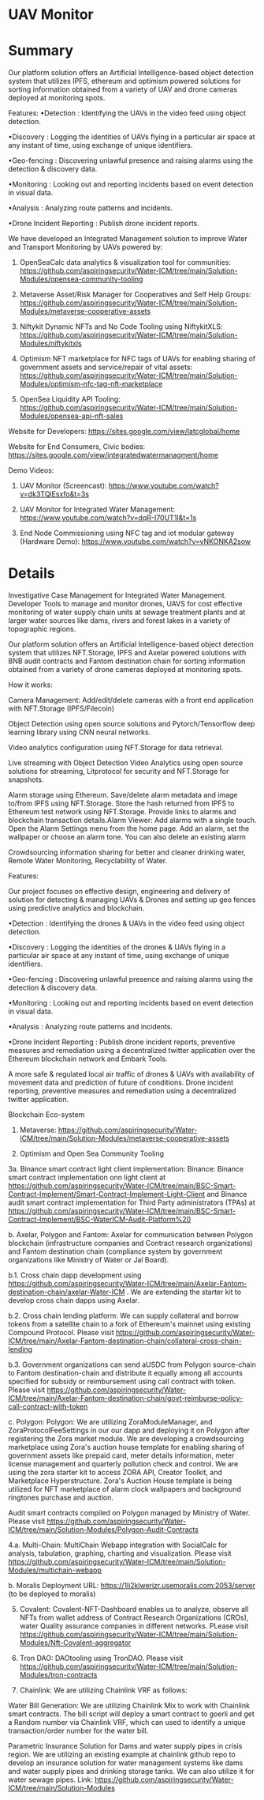 # UAV Monitor

# Summary 

Our platform solution offers an Artificial Intelligence-based object detection system that utilizes IPFS, ethereum and optimism powered solutions  for sorting information obtained from a variety of UAV and drone cameras deployed at monitoring spots.

Features:
•Detection : Identifying the UAVs in the video feed using object detection.

•Discovery : Logging the identities of UAVs flying in a particular air space at any instant of time, using exchange of unique identifiers.

•Geo-fencing : Discovering unlawful presence and raising alarms using the detection & discovery data.

•Monitoring : Looking out and reporting incidents based on event detection in visual data.

•Analysis : Analyzing route patterns and incidents.

•Drone Incident Reporting : Publish drone incident reports.

We have developed an Integrated Management solution to improve Water and Transport Monitoring by UAVs powered by:

1. OpenSeaCalc data analytics & visualization tool for communities: https://github.com/aspiringsecurity/Water-ICM/tree/main/Solution-Modules/opensea-community-tooling

2. Metaverse Asset/Risk Manager for Cooperatives and Self Help Groups: https://github.com/aspiringsecurity/Water-ICM/tree/main/Solution-Modules/metaverse-cooperative-assets

3. Niftykit Dynamic NFTs and No Code Tooling using NiftykitXLS: https://github.com/aspiringsecurity/Water-ICM/tree/main/Solution-Modules/niftykitxls

4. Optimism NFT marketplace for NFC tags of UAVs for enabling sharing of government assets and service/repair of vital assets:  https://github.com/aspiringsecurity/Water-ICM/tree/main/Solution-Modules/optimism-nfc-tag-nft-marketplace

5. OpenSea Liquidity API Tooling: https://github.com/aspiringsecurity/Water-ICM/tree/main/Solution-Modules/opensea-api-nft-sales


Website for Developers: https://sites.google.com/view/latcglobal/home

Website for End Consumers, Civic bodies: https://sites.google.com/view/integratedwatermanagment/home

Demo Videos:

1. UAV Monitor (Screencast): https://www.youtube.com/watch?v=dk3TQlEsxfo&t=3s

2. UAV Monitor for Integrated Water Management: https://www.youtube.com/watch?v=dqR-I70UT1I&t=1s

3. End Node Commissioning using NFC tag and iot modular gateway (Hardware Demo): https://www.youtube.com/watch?v=vNKONKA2sow


# Details

Investigative Case Management for Integrated Water Management. Developer Tools to manage and monitor drones, UAVS for cost effective monitoring of water supply chain units at sewage treatment plants and at larger water sources like dams, rivers and forest lakes in a variety of topographic regions. 


Our platform solution offers an Artificial Intelligence-based object detection system that utilizes NFT.Storage, IPFS and Axelar powered solutions with BNB audit contracts and Fantom destination chain for sorting information obtained from a variety of drone cameras deployed at monitoring spots.

How it works:

Camera Management: Add/edit/delete cameras with a front end application with NFT.Storage (IPFS/Filecoin)  

Object Detection using open source solutions and Pytorch/Tensorflow deep learning library using CNN neural networks.

Video analytics configuration using NFT.Storage for data retrieval.

Live streaming with Object Detection Video Analytics using open source solutions for streaming, Litprotocol for security and NFT.Storage for snapshots.

Alarm storage using Ethereum. Save/delete alarm metadata and image to/from IPFS using NFT.Storage. Store the hash returned from IPFS to Ethereum test network using NFT.Storage. Provide links to alarms and blockchain transaction details.Alarm Viewer: Add alarms with a single touch. Open the Alarm Settings menu from the home page. Add an alarm, set the wallpaper or choose an alarm tone. You can also delete an existing alarm

Crowdsourcing information sharing for better and cleaner drinking water, Remote Water Monitoring, Recyclability of Water.

Features:

Our project focuses on effective design, engineering and delivery of solution for detecting & managing UAVs & Drones and setting up geo fences using predictive analytics and blockchain. 

•Detection : Identifying the drones & UAVs in the video feed using object detection.

•Discovery : Logging the identities of the drones & UAVs flying in a particular air space at any instant of time, using exchange of unique identifiers.

•Geo-fencing : Discovering unlawful presence and raising alarms using the detection & discovery data.

•Monitoring : Looking out and reporting incidents based on event detection in visual data.

•Analysis : Analyzing route patterns and incidents.

•Drone Incident Reporting : Publish drone incident reports, preventive measures and remediation using a decentralized twitter application over the Ethereum blockchain network and Embark Tools.

A more safe & regulated local air traffic of drones & UAVs with availability of movement data and prediction of future of conditions. Drone incident reporting, preventive measures and remediation using a decentralized twitter application.


Blockchain Eco-system

1. Metaverse: https://github.com/aspiringsecurity/Water-ICM/tree/main/Solution-Modules/metaverse-cooperative-assets

2. Optimism and Open Sea Community Tooling

3a. Binance smart contract light client implementation: Binance: Binance smart contract implementation onn light client at https://github.com/aspiringsecurity/Water-ICM/tree/main/BSC-Smart-Contract-Implement/Smart-Contract-Implement-Light-Client and Binance audit smart contract implementation for Third Party administrators (TPAs) at 
https://github.com/aspiringsecurity/Water-ICM/tree/main/BSC-Smart-Contract-Implement/BSC-WaterICM-Audit-Platform%20

b. Axelar, Polygon and Fantom: Axelar for communication between Polygon blockchain (infrastructure companies and Contract research organizations) and Fantom destination chain (compliance system by government organizations like Ministry of Water or Jal Board).

b.1. Cross chain dapp development using https://github.com/aspiringsecurity/Water-ICM/tree/main/Axelar-Fantom-destination-chain/axelar-Water-ICM . We are extending the starter kit to develop cross chain dapps using Axelar.

b.2. Cross chain lending platform: We can supply collateral and borrow tokens from a satellite chain to a fork of Ethereum's mainnet using existing Compound Protocol. Please visit https://github.com/aspiringsecurity/Water-ICM/tree/main/Axelar-Fantom-destination-chain/collateral-cross-chain-lending

b.3. Government organizations can send aUSDC from Polygon source-chain to Fantom destination-chain and distribute it equally among all accounts specified for subsidy or reimbursement using call contract with token. Please visit https://github.com/aspiringsecurity/Water-ICM/tree/main/Axelar-Fantom-destination-chain/govt-reimburse-policy-call-contract-with-token

c. Polygon: Polygon: We are utilizing ZoraModuleManager, and ZoraProtocolFeeSettings in our our dapp and deploying it on Polygon after registering the Zora market module. We are developing a crowdsourcing marketplace using Zora's auction house template for enabling sharing of government assets like prepaid card, meter details information, meter license management and quarterly pollution check and control. We are using the zora starter kit to access ZORA API, Creator Toolkit, and Marketplace Hyperstructure. Zora's Auction House template is being utilized for NFT marketplace of alarm clock wallpapers and background ringtones purchase and auction. 

Audit smart contracts compiled on Polygon managed by Ministry of Water. Please visit https://github.com/aspiringsecurity/Water-ICM/tree/main/Solution-Modules/Polygon-Audit-Contracts

4.a. Multi-Chain: MultiChain Webapp integration with SocialCalc for analysis, tabulation, graphing, charting and visualization. Please visit https://github.com/aspiringsecurity/Water-ICM/tree/main/Solution-Modules/multichain-webapp

b. Moralis Deployment URL: https://1li2klwerizr.usemoralis.com:2053/server (to be deployed to moralis)

5. Covalent:  Covalent-NFT-Dashboard enables us to analyze, observe all NFTs from wallet address of Contract Research Organizations (CROs), water Quality assurance companies in different networks. PLease visit https://github.com/aspiringsecurity/Water-ICM/tree/main/Solution-Modules/Nft-Covalent-aggregator

6. Tron DAO: DAOtooling using TronDAO. Please visit https://github.com/aspiringsecurity/Water-ICM/tree/main/Solution-Modules/tron-contracts

7. Chainlink: We are utilizing Chainlink VRF as follows:

Water Bill Generation: We are utilizing Chainlink Mix to work with Chainlink smart contracts. The bill script will deploy a smart contract to goerli and get a Random number via Chainlink VRF, which can used to identify a unique transaction/order number for the water bill.

Parametric Insurance Solution for Dams and water supply pipes in crisis region. We are utilizing an existing example at chainlink github repo to develop an insurance solution for water management systems like dams and water supply pipes and drinking storage tanks. We can also utilize it for water sewage pipes. Link: https://github.com/aspiringsecurity/Water-ICM/tree/main/Solution-Modules

